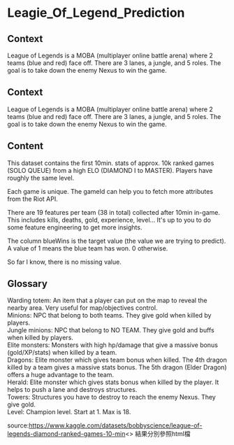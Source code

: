 # Leagie_Of_Legend_Prediction

## Context
League of Legends is a MOBA (multiplayer online battle arena) where 2 teams (blue and red) face off. There are 3 lanes, a jungle, and 5 roles. The goal is to take down the enemy Nexus to win the game.

## Context
League of Legends is a MOBA (multiplayer online battle arena) where 2 teams (blue and red) face off. There are 3 lanes, a jungle, and 5 roles. The goal is to take down the enemy Nexus to win the game.

## Content
This dataset contains the first 10min. stats of approx. 10k ranked games (SOLO QUEUE) from a high ELO (DIAMOND I to MASTER). Players have roughly the same level.<br>

Each game is unique. The gameId can help you to fetch more attributes from the Riot API.<br>

There are 19 features per team (38 in total) collected after 10min in-game. This includes kills, deaths, gold, experience, level… It's up to you to do some feature engineering to get more insights.<br>

The column blueWins is the target value (the value we are trying to predict). A value of 1 means the blue team has won. 0 otherwise.<br>

So far I know, there is no missing value.<br>

## Glossary
Warding totem: An item that a player can put on the map to reveal the nearby area. Very useful for map/objectives control.<br>
Minions: NPC that belong to both teams. They give gold when killed by players.<br>
Jungle minions: NPC that belong to NO TEAM. They give gold and buffs when killed by players.<br>
Elite monsters: Monsters with high hp/damage that give a massive bonus (gold/XP/stats) when killed by a team.<br>
Dragons: Elite monster which gives team bonus when killed. The 4th dragon killed by a team gives a massive stats bonus. The 5th dragon (Elder Dragon) offers a huge advantage to the team.<br>
Herald: Elite monster which gives stats bonus when killed by the player. It helps to push a lane and destroys structures.<br>
Towers: Structures you have to destroy to reach the enemy Nexus. They give gold.<br>
Level: Champion level. Start at 1. Max is 18.<br>

source:https://www.kaggle.com/datasets/bobbyscience/league-of-legends-diamond-ranked-games-10-min<>
結果分別參照html檔
